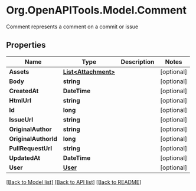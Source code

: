 # Org.OpenAPITools.Model.Comment
Comment represents a comment on a commit or issue

## Properties

Name | Type | Description | Notes
------------ | ------------- | ------------- | -------------
**Assets** | [**List&lt;Attachment&gt;**](Attachment.md) |  | [optional] 
**Body** | **string** |  | [optional] 
**CreatedAt** | **DateTime** |  | [optional] 
**HtmlUrl** | **string** |  | [optional] 
**Id** | **long** |  | [optional] 
**IssueUrl** | **string** |  | [optional] 
**OriginalAuthor** | **string** |  | [optional] 
**OriginalAuthorId** | **long** |  | [optional] 
**PullRequestUrl** | **string** |  | [optional] 
**UpdatedAt** | **DateTime** |  | [optional] 
**User** | [**User**](User.md) |  | [optional] 

[[Back to Model list]](../README.md#documentation-for-models) [[Back to API list]](../README.md#documentation-for-api-endpoints) [[Back to README]](../README.md)

